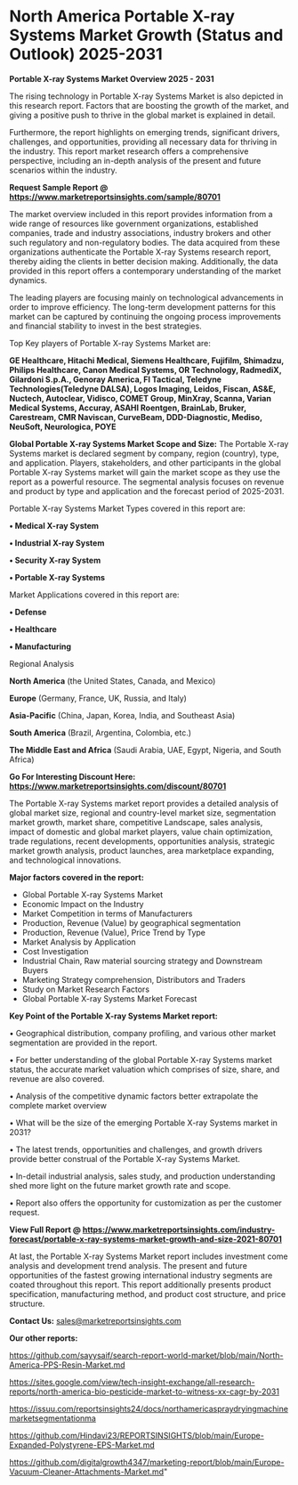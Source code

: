 # North America Portable X-ray Systems Market Growth (Status and Outlook) 2025-2031

<Strong> Portable X-ray Systems Market Overview 2025 - 2031</strong>

The rising technology in Portable X-ray Systems Market is also depicted in this research report. Factors that are boosting the growth of the market, and giving a positive push to thrive in the global market is explained in detail.

Furthermore, the report highlights on emerging trends, significant drivers, challenges, and opportunities, providing all necessary data for thriving in the industry. This report market research offers a comprehensive perspective, including an in-depth analysis of the present and future scenarios within the industry.

<strong>Request Sample Report @ <a href=https://www.marketreportsinsights.com/sample/80701>https://www.marketreportsinsights.com/sample/80701</a></strong>

The market overview included in this report provides information from a wide range of resources like government organizations, established companies, trade and industry associations, industry brokers and other such regulatory and non-regulatory bodies. The data acquired from these organizations authenticate the Portable X-ray Systems research report, thereby aiding the clients in better decision making. Additionally, the data provided in this report offers a contemporary understanding of the market dynamics.

The leading players are focusing mainly on technological advancements in order to improve efficiency. The long-term development patterns for this market can be captured by continuing the ongoing process improvements and financial stability to invest in the best strategies.

Top Key players of Portable X-ray Systems Market are:

<strong>GE Healthcare, Hitachi Medical, Siemens Healthcare, Fujifilm, Shimadzu, Philips Healthcare, Canon Medical Systems, OR Technology, RadmediX, Gilardoni S.p.A., Genoray America, FI Tactical, Teledyne Technologies(Teledyne DALSA), Logos Imaging, Leidos, Fiscan, AS&E, Nuctech, Autoclear, Vidisco, COMET Group, MinXray, Scanna, Varian Medical Systems, Accuray, ASAHI Roentgen, BrainLab, Bruker, Carestream, CMR Naviscan, CurveBeam, DDD-Diagnostic, Mediso, NeuSoft, Neurologica, POYE</strong>

<strong><b>Global Portable X-ray Systems Market Scope and Size:</b></strong>
The Portable X-ray Systems market is declared segment by company, region (country), type, and application. Players, stakeholders, and other participants in the global Portable X-ray Systems market will gain the market scope as they use the report as a powerful resource. The segmental analysis focuses on revenue and product by type and application and the forecast period of 2025-2031.

Portable X-ray Systems Market Types covered in this report are:

<strong>• Medical X-ray System

• Industrial X-ray System

• Security X-ray System

• Portable X-ray Systems</strong>

Market Applications covered in this report are:

<strong>• Defense

• Healthcare

• Manufacturing</strong> 

Regional Analysis

<strong>North America</strong> (the United States, Canada, and Mexico)

<strong>Europe</strong> (Germany, France, UK, Russia, and Italy)

<strong>Asia-Pacific</strong> (China, Japan, Korea, India, and Southeast Asia)

<strong>South America</strong> (Brazil, Argentina, Colombia, etc.)

<strong>The Middle East and Africa</strong> (Saudi Arabia, UAE, Egypt, Nigeria, and South Africa)

<strong>Go For Interesting Discount Here: <a href=https://www.marketreportsinsights.com/discount/80701>https://www.marketreportsinsights.com/discount/80701</a></strong>

The Portable X-ray Systems market report provides a detailed analysis of global market size, regional and country-level market size, segmentation market growth, market share, competitive Landscape, sales analysis, impact of domestic and global market players, value chain optimization, trade regulations, recent developments, opportunities analysis, strategic market growth analysis, product launches, area marketplace expanding, and technological innovations.

<strong><b>Major factors covered in the report:</b></strong>
<ul>
  <li>Global Portable X-ray Systems Market </li>
  <li>Economic Impact on the Industry</li>
  <li>Market Competition in terms of Manufacturers</li>
  <li>Production, Revenue (Value) by geographical segmentation</li>
  <li>Production, Revenue (Value), Price Trend by Type</li>
  <li>Market Analysis by Application</li>
  <li>Cost Investigation</li>
  <li>Industrial Chain, Raw material sourcing strategy and Downstream Buyers</li>
  <li>Marketing Strategy comprehension, Distributors and Traders</li>
  <li>Study on Market Research Factors</li>
  <li>Global Portable X-ray Systems Market Forecast</li>
</ul>

<strong><b>Key Point of the Portable X-ray Systems Market report:</b></strong>

• Geographical distribution, company profiling, and various other market segmentation are provided in the report.

• For better understanding of the global Portable X-ray Systems market status, the accurate market valuation which comprises of size, share, and revenue are also covered.

• Analysis of the competitive dynamic factors better extrapolate the complete market overview

• What will be the size of the emerging Portable X-ray Systems market in 2031?

• The latest trends, opportunities and challenges, and growth drivers provide better construal of the Portable X-ray Systems Market.

• In-detail industrial analysis, sales study, and production understanding shed more light on the future market growth rate and scope.

• Report also offers the opportunity for customization as per the customer request.

<strong><b>View Full Report @ <a href=https://www.marketreportsinsights.com/industry-forecast/portable-x-ray-systems-market-growth-and-size-2021-80701>https://www.marketreportsinsights.com/industry-forecast/portable-x-ray-systems-market-growth-and-size-2021-80701</a></b></strong>


At last, the Portable X-ray Systems Market report includes investment come analysis and development trend analysis. The present and future opportunities of the fastest growing international industry segments are coated throughout this report. This report additionally presents product specification, manufacturing method, and product cost structure, and price structure.

<strong>Contact Us:</strong>
sales@marketreportsinsights.com

<strong>Our other reports:</strong>

<a href=https://github.com/sayysaif/search-report-world-market/blob/main/North-America-PPS-Resin-Market.md>https://github.com/sayysaif/search-report-world-market/blob/main/North-America-PPS-Resin-Market.md</a>

<a href=https://sites.google.com/view/tech-insight-exchange/all-research-reports/north-america-bio-pesticide-market-to-witness-xx-cagr-by-2031>https://sites.google.com/view/tech-insight-exchange/all-research-reports/north-america-bio-pesticide-market-to-witness-xx-cagr-by-2031</a>

<a href=https://issuu.com/reportsinsights24/docs/northamericaspraydryingmachinemarketsegmentationma>https://issuu.com/reportsinsights24/docs/northamericaspraydryingmachinemarketsegmentationma</a>

<a href=https://github.com/Hindavi23/REPORTSINSIGHTS/blob/main/Europe-Expanded-Polystyrene-EPS-Market.md>https://github.com/Hindavi23/REPORTSINSIGHTS/blob/main/Europe-Expanded-Polystyrene-EPS-Market.md</a>

<a href=https://github.com/digitalgrowth4347/marketing-report/blob/main/Europe-Vacuum-Cleaner-Attachments-Market.md>https://github.com/digitalgrowth4347/marketing-report/blob/main/Europe-Vacuum-Cleaner-Attachments-Market.md</a>"
